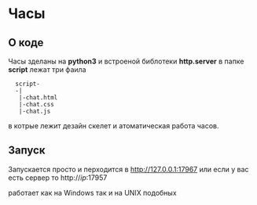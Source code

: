 # Часы

## О коде
Часы зделаны на **python3** и встроеной библотеки **http.server**
в папке **script** лежат три фаила 

```
  script-
  -| 
   |-chat.html 
   |-chat.css 
   |-chat.js 
```
в котрые лежит дезайн скелет и атоматическая работа часов.

## Запуск
Запускается просто и перходится в http://127.0.0.1:17967 или 
если у вас есть сервер то http://*ip*:17957

работает как на Windows так и на UNIX подобных
